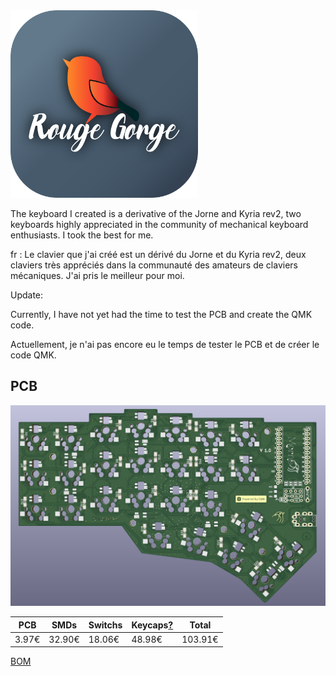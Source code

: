 
<img src="images/robinlogo.png" alt="alt text" width="300" height="300">

The keyboard I created is a derivative of the Jorne and Kyria rev2, two keyboards highly appreciated in the community of mechanical keyboard enthusiasts. I took the best for me.

fr : Le clavier que j'ai créé est un dérivé du Jorne et du Kyria rev2, deux claviers très appréciés dans la communauté des amateurs de claviers mécaniques. J'ai pris le meilleur pour moi.

Update: 

Currently, I have not yet had the time to test the PCB and create the QMK code.

Actuellement, je n'ai pas encore eu le temps de tester le PCB et de créer le code QMK.

## PCB


![](images/PCB.PNG)


| PCB | SMDs | Switchs | Keycaps[?](https://fr.aliexpress.com/item/1005003935785708.html?spm=a2g0o.order_list.order_list_main.5.41db5e5b7Wn8vO&gatewayAdapt=glo2fra) | Total |
|----------|----------|----------|----------|----------|
| 3.97€ | 32.90€ | 18.06€ | 48.98€ | 103.91€ |

[BOM](https://github.com/mornepousse/Morne/blob/jorne/doc/BOM.md)
